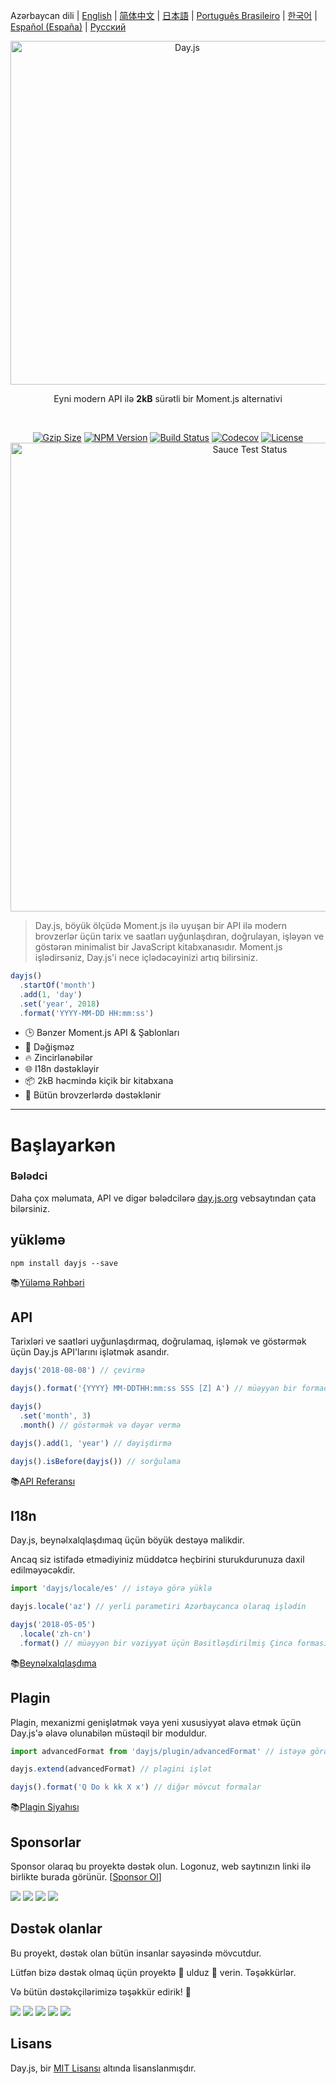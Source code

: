 Azərbaycan dili | [English](../../README.md) | [简体中文](../zh-cn/README.zh-CN.md) | [日本語](../ja/README-ja.md) | [Português Brasileiro](../pt-br/README-pt-br.md) | [한국어](../ko/README-ko.md) | [Español (España)](../es-es/README-es-es.md) | [Русский](../ru/README-ru.md)

<p align="center"><a href="https://day.js.org/" target="_blank" rel="noopener noreferrer"><img width="550"
                                                                             src="https://user-images.githubusercontent.com/17680888/39081119-3057bbe2-456e-11e8-862c-646133ad4b43.png"
                                                                             alt="Day.js"></a></p>
<p align="center">Eyni modern API ilə <b>2kB</b> sürətli bir Moment.js alternativi</p>
<br>
<p align="center">
    <a href="https://unpkg.com/dayjs/dayjs.min.js"><img
            src="https://img.badgesize.io/https://unpkg.com/dayjs/dayjs.min.js?compression=gzip&style=flat-square"
            alt="Gzip Size"></a>
    <a href="https://www.npmjs.com/package/dayjs"><img src="https://img.shields.io/npm/v/dayjs.svg?style=flat-square&colorB=51C838"
                                                       alt="NPM Version"></a>
    <a href="https://travis-ci.org/iamkun/dayjs"><img
            src="https://img.shields.io/travis/iamkun/dayjs/master.svg?style=flat-square" alt="Build Status"></a>
    <a href="https://codecov.io/gh/iamkun/dayjs"><img
            src="https://img.shields.io/codecov/c/github/iamkun/dayjs/master.svg?style=flat-square" alt="Codecov"></a>
    <a href="https://github.com/iamkun/dayjs/blob/master/LICENSE"><img
            src="https://img.shields.io/badge/license-MIT-brightgreen.svg?style=flat-square" alt="License"></a>
    <br>
    <a href="https://saucelabs.com/u/dayjs">
        <img width="750" src="https://user-images.githubusercontent.com/17680888/40040137-8e3323a6-584b-11e8-9dba-bbe577ee8a7b.png" alt="Sauce Test Status">
    </a>
</p>

> Day.js, böyük ölçüdə Moment.js ilə uyuşan bir API ilə modern brovzerlər üçün tarix ve saatları uyğunlaşdıran, doğrulayan, işləyən ve göstərən minimalist bir JavaScript kitabxanasıdır. Moment.js işlədirsəniz, Day.js'i nece içlədəcəyinizi artıq bilirsiniz.

```js
dayjs()
  .startOf('month')
  .add(1, 'day')
  .set('year', 2018)
  .format('YYYY-MM-DD HH:mm:ss')
```

- 🕒 Bənzer Moment.js API & Şablonları
- 💪 Dəğişməz
- 🔥 Zincirlənəbilər
- 🌐 I18n dəstəkləyir
- 📦 2kB həcmində kiçik bir kitabxana
- 👫 Bütün brovzerlərdə dəstəklənir

---

# Başlayarkən

### Bələdci

Daha çox məlumata, API ve digər bələdcilərə [day.js.org](https://day.js.org/) vebsaytından çata bilərsiniz.

## yükləmə

```console
npm install dayjs --save
```

📚[Yüləmə Rəhbəri](https://day.js.org/docs/en/installation/installation)

## API

Tarixləri ve saatləri uyğunlaşdırmaq, doğrulamaq, işləmək ve göstərmək üçün Day.js API'larını işlətmək asandır.

```javascript
dayjs('2018-08-08') // çevirmə

dayjs().format('{YYYY} MM-DDTHH:mm:ss SSS [Z] A') // müəyyən bir formada göstərmək

dayjs()
  .set('month', 3)
  .month() // göstərmək və dəyər vermə

dayjs().add(1, 'year') // dəyişdirmə

dayjs().isBefore(dayjs()) // sorğulama
```

📚[API Referansı](https://day.js.org/docs/en/parse/parse)

## I18n

Day.js, beynəlxalqlaşdımaq üçün böyük destəyə malikdir.

Ancaq siz istifadə etmədiyiniz müddətcə heçbirini sturukdurunuza daxil edilməyəcəkdir.

```javascript
import 'dayjs/locale/es' // istəyə görə yüklə

dayjs.locale('az') // yerli parametiri Azərbaycanca olaraq işlədin

dayjs('2018-05-05')
  .locale('zh-cn')
  .format() // müəyyən bir vəziyyət üçün Bəsitləşdirilmiş Çincə formasında göstərmə
```

📚[Beynəlxalqlaşdıma](https://day.js.org/docs/en/i18n/i18n)

## Plagin

Plagin, mexanizmi genişlətmək vəya yeni xususiyyət əlavə etmək üçün Day.js'ə əlavə olunabilən müstəqil bir moduldur.

```javascript
import advancedFormat from 'dayjs/plugin/advancedFormat' // istəyə görə yüklə

dayjs.extend(advancedFormat) // plagini işlət

dayjs().format('Q Do k kk X x') // diğər mövcut formalar
```

📚[Plagin Siyahısı](https://day.js.org/docs/en/plugin/plugin)

## Sponsorlar

Sponsor olaraq bu proyektə dəstək olun. Logonuz, web saytınızın linki ilə birlikte burada görünür. [[Sponsor Ol](https://opencollective.com/dayjs#sponsor)]

<a href="https://opencollective.com/dayjs/sponsor/0/website" target="_blank"><img src="https://opencollective.com/dayjs/sponsor/0/avatar.svg"></a>
<a href="https://opencollective.com/dayjs/sponsor/1/website" target="_blank"><img src="https://opencollective.com/dayjs/sponsor/1/avatar.svg"></a>
<a href="https://opencollective.com/dayjs/sponsor/2/website" target="_blank"><img src="https://opencollective.com/dayjs/sponsor/2/avatar.svg"></a>
<a href="https://opencollective.com/dayjs/sponsor/3/website" target="_blank"><img src="https://opencollective.com/dayjs/sponsor/3/avatar.svg"></a>

## Dəstək olanlar

Bu proyekt, dəstək olan bütün insanlar sayəsində mövcutdur.

Lütfən bizə dəstək olmaq üçün proyektə 💖 ulduz 💖 verin. Təşəkkürlər.

Və bütün dəstəkçilərimizə təşəkkür edirik! 🙏

<a href="https://opencollective.com/dayjs/backer/0/website?requireActive=false" target="_blank"><img src="https://opencollective.com/dayjs/backer/0/avatar.svg?requireActive=false"></a>
<a href="https://opencollective.com/dayjs/backer/1/website?requireActive=false" target="_blank"><img src="https://opencollective.com/dayjs/backer/1/avatar.svg?requireActive=false"></a>
<a href="https://opencollective.com/dayjs/backer/2/website?requireActive=false" target="_blank"><img src="https://opencollective.com/dayjs/backer/2/avatar.svg?requireActive=false"></a>
<a href="https://opencollective.com/dayjs/backer/3/website?requireActive=false" target="_blank"><img src="https://opencollective.com/dayjs/backer/3/avatar.svg?requireActive=false"></a>
<a href="https://opencollective.com/dayjs#backers" target="_blank"><img src="https://opencollective.com/dayjs/contributors.svg?width=890" /></a>

## Lisans

Day.js, bir [MIT Lisansı](../../LICENSE) altında lisanslanmışdır.